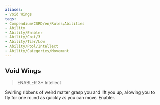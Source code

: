 ```yaml
---
aliases:
- Void Wings
tags:
- Compendium/CSRD/en/Rules/Abilities
- Ability
- Ability/Enabler
- Ability/Cost/3
- Ability/Tier/Low
- Ability/Pool/Intellect
- Ability/Categories/Movement
---
```


  
## Void Wings  
>ENABLER 3+  Intellect  
  
Swirling ribbons of weird matter grasp you and lift you up, allowing you to fly for one round as quickly as you can move. Enabler.